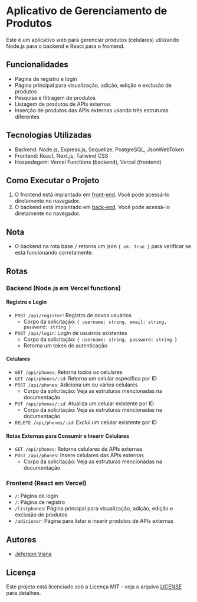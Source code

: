 # Aplicativo de Gerenciamento de Produtos

Este é um aplicativo web para gerenciar produtos (celulares) utilizando Node.js para o backend e React para o frontend.

## Funcionalidades

- Página de registro e login
- Página principal para visualização, adição, edição e exclusão de produtos
- Pesquisa e filtragem de produtos
- Listagem de produtos de APIs externas
- Inserção de produtos das APIs externas usando três estruturas diferentes

## Tecnologias Utilizadas

- Backend: Node.js, Express.js, Sequelize, PostgreSQL, JsonWebToken
- Frontend: React, Next.js, Tailwind CSS
- Hospedagem: Vercel Functions (backend), Vercel (frontend)

## Como Executar o Projeto

1. O frontend está implantado em [front-end](https://challenge-frontend-tau.vercel.app/). Você pode acessá-lo diretamente no navegador.
2. O backend está implantado em [back-end](https://challenge-backend-hazel.vercel.app/). Você pode acessá-lo diretamente no navegador.

## Nota 

- O backend na rota base `/` retorna um json `{ ok: true }` para verificar se está funcionando corretamente.

## Rotas

### Backend (Node.js em Vercel functions)

#### Registro e Login

- `POST /api/register`: Registro de novos usuários
  - Corpo da solicitação: `{ username: string, email: string, password: string }`
- `POST /api/login`: Login de usuários existentes
  - Corpo da solicitação: `{ username: string, password: string }`
  - Retorna um token de autenticação

#### Celulares

- `GET /api/phones`: Retorna todos os celulares
- `GET /api/phones/:id`: Retorna um celular específico por ID
- `POST /api/phones`: Adiciona um ou vários celulares
  - Corpo da solicitação: Veja as estruturas mencionadas na documentação
- `PUT /api/phones/:id`: Atualiza um celular existente por ID
  - Corpo da solicitação: Veja as estruturas mencionadas na documentação
- `DELETE /api/phones/:id`: Exclui um celular existente por ID

#### Rotas Externas para Consumir e Inserir Celulares

- `GET /api/phones`: Retorna celulares de APIs externas
- `POST /api/phones`: Insere celulares das APIs externas
  - Corpo da solicitação: Veja as estruturas mencionadas na documentação

### Frontend (React em Vercel)

- `/`: Página de login
- `/`: Página de registro
- `/listphones`: Página principal para visualização, adição, edição e exclusão de produtos
- `/adicionar`: Página para listar e inserir produtos de APIs externas

## Autores

- [Jeferson Viana](https://github.com/JefersonViana)

## Licença

Este projeto está licenciado sob a Licença MIT - veja o arquivo [LICENSE](LICENSE) para detalhes.